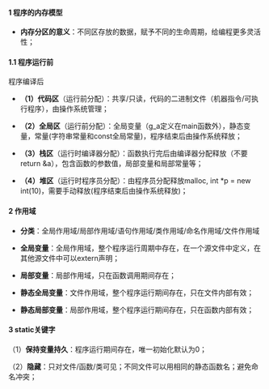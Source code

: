 #### 1 程序的内存模型
- **内存分区的意义**：不同区存放的数据，赋予不同的生命周期，给编程更多灵活性；
#### 1.1 程序运行前
程序编译后
- **（1）代码区**（运行前分配）：共享/只读，代码的二进制文件（机器指令/可执行程序），由操作系统管理；

- **（2）全局区**（运行前分配）：全局变量（g_a定义在main函数外），静态变量，常量(字符串常量和const全局常量)，程序结束后由操作系统释放；

- **（3）栈区**（运行时编译器分配）：函数执行完后由编译器分配释放（不要return &a），包含函数的参数值，局部变量和局部常量等；

- **（4）堆区**（运行时程序员分配）：由程序员分配释放malloc, int *p = new int(10)，需要手动释放(程序结束后由操作系统释放)；

#### 2 作用域
- **分类**：全局作用域/局部作用域/语句作用域/类作用域/命名作用域/文件作用域

- **全局变量**：全局作用域，整个程序运行周期中存在，在一个源文件中定义，在其他源文件中可以extern声明；

- **局部变量**：局部作用域，只在函数调用期间存在；

- **静态全局变量**：文件作用域，整个程序运行期间存在，只在文件内部有效；

- **静态局部变量**：局部作用域，整个程序运行期间存在，只在函数内部有效；

#### 3 static关键字

（1）**保持变量持久**：程序运行期间存在，唯一初始化默认为0；

（2）**隐藏**：只对文件/函数/类可见；不同文件可以用相同的静态函数名；避免命名冲突；